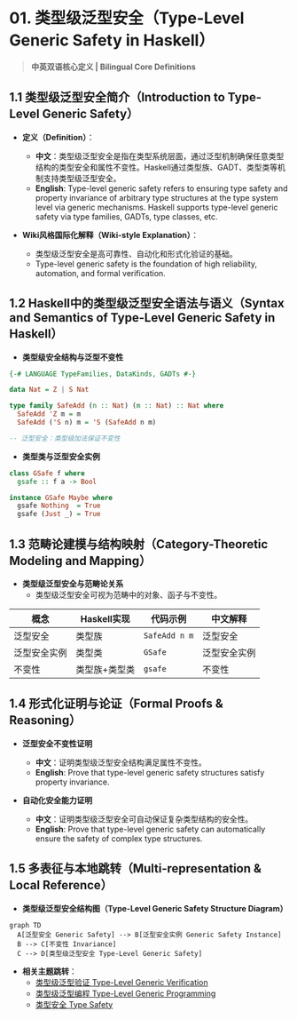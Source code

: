 # 01. 类型级泛型安全（Type-Level Generic Safety in Haskell）

> **中英双语核心定义 | Bilingual Core Definitions**

## 1.1 类型级泛型安全简介（Introduction to Type-Level Generic Safety）

- **定义（Definition）**：
  - **中文**：类型级泛型安全是指在类型系统层面，通过泛型机制确保任意类型结构的类型安全和属性不变性。Haskell通过类型族、GADT、类型类等机制支持类型级泛型安全。
  - **English**: Type-level generic safety refers to ensuring type safety and property invariance of arbitrary type structures at the type system level via generic mechanisms. Haskell supports type-level generic safety via type families, GADTs, type classes, etc.

- **Wiki风格国际化解释（Wiki-style Explanation）**：
  - 类型级泛型安全是高可靠性、自动化和形式化验证的基础。
  - Type-level generic safety is the foundation of high reliability, automation, and formal verification.

## 1.2 Haskell中的类型级泛型安全语法与语义（Syntax and Semantics of Type-Level Generic Safety in Haskell）

- **类型级安全结构与泛型不变性**

```haskell
{-# LANGUAGE TypeFamilies, DataKinds, GADTs #-}

data Nat = Z | S Nat

type family SafeAdd (n :: Nat) (m :: Nat) :: Nat where
  SafeAdd 'Z m = m
  SafeAdd ('S n) m = 'S (SafeAdd n m)

-- 泛型安全：类型级加法保证不变性
```

- **类型类与泛型安全实例**

```haskell
class GSafe f where
  gsafe :: f a -> Bool

instance GSafe Maybe where
  gsafe Nothing  = True
  gsafe (Just _) = True
```

## 1.3 范畴论建模与结构映射（Category-Theoretic Modeling and Mapping）

- **类型级泛型安全与范畴论关系**
  - 类型级泛型安全可视为范畴中的对象、函子与不变性。

| 概念 | Haskell实现 | 代码示例 | 中文解释 |
|------|-------------|----------|----------|
| 泛型安全 | 类型族 | `SafeAdd n m` | 泛型安全 |
| 泛型安全实例 | 类型类 | `GSafe` | 泛型安全实例 |
| 不变性 | 类型族+类型类 | `gsafe` | 不变性 |

## 1.4 形式化证明与论证（Formal Proofs & Reasoning）

- **泛型安全不变性证明**
  - **中文**：证明类型级泛型安全结构满足属性不变性。
  - **English**: Prove that type-level generic safety structures satisfy property invariance.

- **自动化安全能力证明**
  - **中文**：证明类型级泛型安全可自动保证复杂类型结构的安全性。
  - **English**: Prove that type-level generic safety can automatically ensure the safety of complex type structures.

## 1.5 多表征与本地跳转（Multi-representation & Local Reference）

- **类型级泛型安全结构图（Type-Level Generic Safety Structure Diagram）**

```mermaid
graph TD
  A[泛型安全 Generic Safety] --> B[泛型安全实例 Generic Safety Instance]
  B --> C[不变性 Invariance]
  C --> D[类型级泛型安全 Type-Level Generic Safety]
```

- **相关主题跳转**：
  - [类型级泛型验证 Type-Level Generic Verification](./01-Type-Level-Generic-Verification.md)
  - [类型级泛型编程 Type-Level Generic Programming](./01-Type-Level-Generic-Programming.md)
  - [类型安全 Type Safety](./01-Type-Safety.md)
